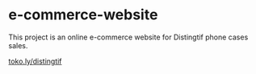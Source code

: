 # e-commerce-website

This project is an online e-commerce website for Distingtif phone cases sales.

[toko.ly/distingtif
](https://toko.ly/distingtif/links)
